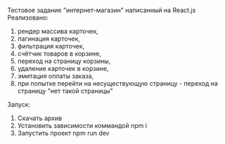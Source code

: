 
Тестовое задание "интернет-магазин" написанный на React.js
Реализовано:

1. рендер массива карточек,
2. пагинация карточек,
3. фильтрация карточек,
4. счётчик товаров в корзине,
5. переход на страницу корзины,
6. удаление карточек в корзине,
7. эмитация оплаты заказа,
8. при попытке перейти на несуществующую страницу - переход на страницу "нет такой страницы"

Запуск:

1. Скачать архив
2. Установить зависимости коммандой npm i
3. Запустить проект npm run dev
